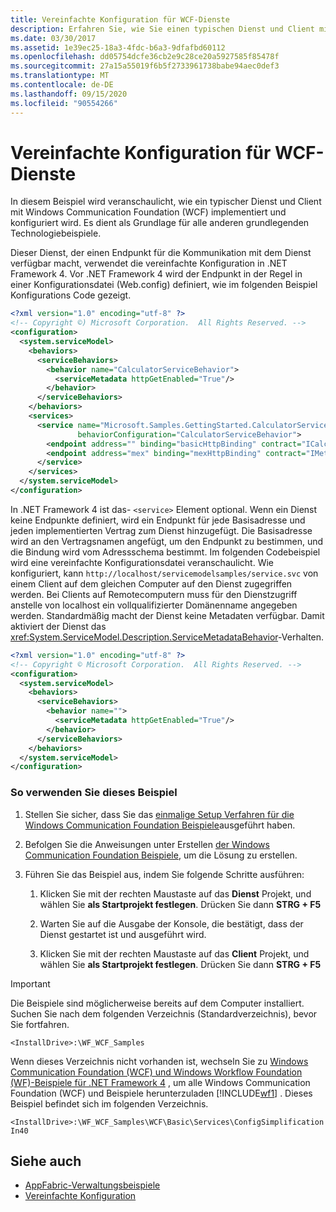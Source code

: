 ```yaml
---
title: Vereinfachte Konfiguration für WCF-Dienste
description: Erfahren Sie, wie Sie einen typischen Dienst und Client mithilfe von WCF implementieren und konfigurieren. Der-Dienst kommuniziert über einen Endpunkt, der in einer Konfigurationsdatei angegeben ist.
ms.date: 03/30/2017
ms.assetid: 1e39ec25-18a3-4fdc-b6a3-9dfafbd60112
ms.openlocfilehash: dd05754dcfe36cb2e9c28ce20a5927585f85478f
ms.sourcegitcommit: 27a15a55019f6b5f2733961738babe94aec0def3
ms.translationtype: MT
ms.contentlocale: de-DE
ms.lasthandoff: 09/15/2020
ms.locfileid: "90554266"
---
```

# <a name="simplified-configuration-for-wcf-services"></a>Vereinfachte Konfiguration für WCF-Dienste
In diesem Beispiel wird veranschaulicht, wie ein typischer Dienst und Client mit Windows Communication Foundation (WCF) implementiert und konfiguriert wird. Es dient als Grundlage für alle anderen grundlegenden Technologiebeispiele.  
  
 Dieser Dienst, der einen Endpunkt für die Kommunikation mit dem Dienst verfügbar macht, verwendet die vereinfachte Konfiguration in .NET Framework 4. Vor .NET Framework 4 wird der Endpunkt in der Regel in einer Konfigurationsdatei (Web.config) definiert, wie im folgenden Beispiel Konfigurations Code gezeigt.  
  
```xml  
<?xml version="1.0" encoding="utf-8" ?>  
<!-- Copyright ©) Microsoft Corporation.  All Rights Reserved. -->  
<configuration>  
  <system.serviceModel>  
    <behaviors>  
      <serviceBehaviors>  
        <behavior name="CalculatorServiceBehavior">  
          <serviceMetadata httpGetEnabled="True"/>  
        </behavior>  
      </serviceBehaviors>  
    </behaviors>  
    <services>  
      <service name="Microsoft.Samples.GettingStarted.CalculatorService"  
               behaviorConfiguration="CalculatorServiceBehavior">  
        <endpoint address="" binding="basicHttpBinding" contract="ICalculator"/>  
        <endpoint address="mex" binding="mexHttpBinding" contract="IMetadataExchange"/>  
      </service>  
    </services>  
  </system.serviceModel>  
</configuration>  
```  
  
 In .NET Framework 4 ist das- `<service>` Element optional. Wenn ein Dienst keine Endpunkte definiert, wird ein Endpunkt für jede Basisadresse und jeden implementierten Vertrag zum Dienst hinzugefügt. Die Basisadresse wird an den Vertragsnamen angefügt, um den Endpunkt zu bestimmen, und die Bindung wird vom Adressschema bestimmt. Im folgenden Codebeispiel wird eine vereinfachte Konfigurationsdatei veranschaulicht. Wie konfiguriert, kann `http://localhost/servicemodelsamples/service.svc` von einem Client auf dem gleichen Computer auf den Dienst zugegriffen werden. Bei Clients auf Remotecomputern muss für den Dienstzugriff anstelle von localhost ein vollqualifizierter Domänenname angegeben werden. Standardmäßig macht der Dienst keine Metadaten verfügbar. Damit aktiviert der Dienst das <xref:System.ServiceModel.Description.ServiceMetadataBehavior>-Verhalten.  
  
```xml  
<?xml version="1.0" encoding="utf-8" ?>  
<!-- Copyright © Microsoft Corporation.  All Rights Reserved. -->  
<configuration>  
  <system.serviceModel>  
    <behaviors>  
      <serviceBehaviors>  
        <behavior name="">  
          <serviceMetadata httpGetEnabled="True"/>  
        </behavior>  
      </serviceBehaviors>  
    </behaviors>  
  </system.serviceModel>  
</configuration>  
```  
  
### <a name="to-use-this-sample"></a>So verwenden Sie dieses Beispiel  
  
1. Stellen Sie sicher, dass Sie das [einmalige Setup Verfahren für die Windows Communication Foundation Beispiele](one-time-setup-procedure-for-the-wcf-samples.md)ausgeführt haben.  
  
2. Befolgen Sie die Anweisungen unter Erstellen [der Windows Communication Foundation Beispiele](building-the-samples.md), um die Lösung zu erstellen.  
  
3. Führen Sie das Beispiel aus, indem Sie folgende Schritte ausführen:  
  
    1. Klicken Sie mit der rechten Maustaste auf das **Dienst** Projekt, und wählen Sie **als Startprojekt festlegen**. Drücken Sie dann **STRG + F5**  
  
    2. Warten Sie auf die Ausgabe der Konsole, die bestätigt, dass der Dienst gestartet ist und ausgeführt wird.  
  
    3. Klicken Sie mit der rechten Maustaste auf das **Client** Projekt, und wählen Sie **als Startprojekt festlegen**. Drücken Sie dann **STRG + F5**  
  
> [!IMPORTANT]
> Die Beispiele sind möglicherweise bereits auf dem Computer installiert. Suchen Sie nach dem folgenden Verzeichnis (Standardverzeichnis), bevor Sie fortfahren.  
>
> `<InstallDrive>:\WF_WCF_Samples`  
>
> Wenn dieses Verzeichnis nicht vorhanden ist, wechseln Sie zu [Windows Communication Foundation (WCF) und Windows Workflow Foundation (WF)-Beispiele für .NET Framework 4](https://www.microsoft.com/download/details.aspx?id=21459) , um alle Windows Communication Foundation (WCF) und Beispiele herunterzuladen [!INCLUDE[wf1](../../../../includes/wf1-md.md)] . Dieses Beispiel befindet sich im folgenden Verzeichnis.  
>
> `<InstallDrive>:\WF_WCF_Samples\WCF\Basic\Services\ConfigSimplificationIn40`  
  
## <a name="see-also"></a>Siehe auch

- [AppFabric-Verwaltungsbeispiele](/previous-versions/appfabric/ff383405(v=azure.10))
- [Vereinfachte Konfiguration](../simplified-configuration.md)
